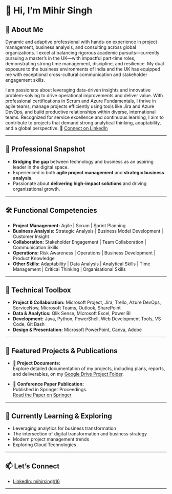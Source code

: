 # 👋 Hi, I’m Mihir Singh

## 🚀 About Me

Dynamic and adaptive professional with hands-on experience in project management, business analysis, and consulting across global organizations. I excel at balancing rigorous academic pursuits—currently pursuing a master’s in the UK—with impactful part-time roles, demonstrating strong time management, discipline, and resilience. My dual exposure to the business environments of India and the UK has equipped me with exceptional cross-cultural communication and stakeholder engagement skills.

I am passionate about leveraging data-driven insights and innovative problem-solving to drive operational improvements and deliver value. With professional certifications in Scrum and Azure Fundamentals, I thrive in agile teams, manage projects efficiently using tools like Jira and Azure DevOps, and build productive relationships within diverse, international teams. Recognized for service excellence and continuous learning, I aim to contribute to projects that demand strong analytical thinking, adaptability, and a global perspective. 
🔗 [Connect on LinkedIn](https://www.linkedin.com/in/mihirsingh16/)

---

## 💼 Professional Snapshot

- **Bridging the gap** between technology and business as an aspiring leader in the digital space.
- Experienced in both **agile project management** and **strategic business analysis**.
- Passionate about **delivering high-impact solutions** and driving organizational growth.

---

## 🛠️ Functional Competencies

- **Project Management:** Agile | Scrum | Sprint Planning
- **Business Analysis:** Strategic Analysis | Business Model Development | Customer Insight
- **Collaboration:** Stakeholder Engagement | Team Collaboration | Communication Skills
- **Operations:** Risk Awareness | Operations | Business Development | Product Knowledge
- **Other Skills:** Adaptability | Data Analysis | Analytical Skills | Time Management | Critical Thinking | Organisational Skills

---

## 🧰 Technical Toolbox

- **Project & Collaboration:** Microsoft Project, Jira, Trello, Azure DevOps, ServiceNow, Microsoft Teams, Outlook, SharePoint
- **Data & Analytics:** Qlik Sense, Microsoft Excel, Power BI
- **Development:** Java, Python, PowerShell, Web Development Tools, VS Code, Git Bash
- **Design & Presentation:** Microsoft PowerPoint, Canva, Adobe

---

## 🌟 Featured Projects & Publications

- 📁 **Project Documents:**  
  Explore detailed documentation of my projects, including plans, reports, and deliverables, on my [Google Drive Project Folder](https://drive.google.com/drive/folders/1z4dN2mMlP90j3F9T85cM-axPm1ZHQeez?usp=sharing).

- 📄 **Conference Paper Publication:**  
  Published in Springer Proceedings.  
  [Read the Paper on Springer](https://link.springer.com/chapter/10.1007/978-981-19-3148-2_23)

---

## 🌱 Currently Learning & Exploring

- Leveraging analytics for business transformation
- The intersection of digital transformation and business strategy
- Modern project management trends
- Exploring Cloud Technologies

---

## 📫 Let’s Connect

- [LinkedIn: mihirsingh16](https://www.linkedin.com/in/mihirsingh16/)

---

<!--
Want to showcase your projects or add a fun personal fact? Let me know!
-->
